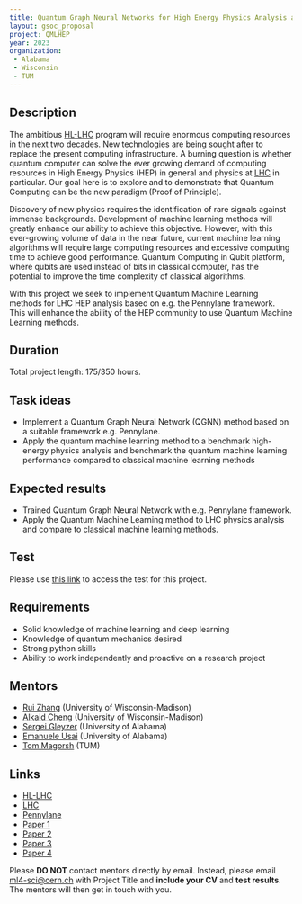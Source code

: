 ```yaml
---
title: Quantum Graph Neural Networks for High Energy Physics Analysis at the LHC
layout: gsoc_proposal
project: QMLHEP
year: 2023
organization:
 - Alabama
 - Wisconsin
 - TUM
---
```


## Description
The ambitious [HL-LHC](https://hilumilhc.web.cern.ch) program will require enormous computing resources in the next two decades. New technologies are being sought after to replace the present computing infrastructure. A burning question is whether quantum computer can solve the ever growing demand of computing resources in High Energy Physics (HEP) in general and physics at [LHC](https://home.cern/science/accelerators/large-hadron-collider) in particular. Our goal here is to explore and to demonstrate that Quantum Computing can be the new paradigm (Proof of Principle).

Discovery of new physics requires the identification of rare signals against immense backgrounds. Development of machine learning methods will greatly enhance our ability to achieve this objective. However, with this ever-growing volume of data in the near future, current machine learning algorithms will require large computing resources and excessive computing time to achieve good performance. Quantum Computing in Qubit platform, where qubits are used instead of bits in classical computer, has the potential to improve the time complexity of classical algorithms.

With this project we seek to implement Quantum Machine Learning methods for LHC HEP analysis based on e.g. the Pennylane framework. This will enhance the ability of the HEP community to use Quantum Machine Learning methods.

## Duration

Total project length: 175/350 hours.

## Task ideas
  * Implement a Quantum Graph Neural Network (QGNN) method based on a suitable framework e.g. Pennylane. 
  * Apply the quantum machine learning method to a benchmark high-energy physics analysis and benchmark the quantum machine learning performance compared to classical machine learning methods

## Expected results
  * Trained Quantum Graph Neural Network with e.g. Pennylane framework.
  * Apply the Quantum Machine Learning method to LHC physics analysis and compare to classical machine learning methods.
  
## Test
Please use [this link](https://docs.google.com/document/d/1dqBGbH44Eu3W432oRxpOCfI5Dy2pgh2E21JcHeD0fng/edit?usp=sharing) to access the test for this project.

## Requirements 
  * Solid knowledge of machine learning and deep learning
  * Knowledge of quantum mechanics desired
  * Strong python skills
  * Ability to work independently and proactive on a research project

## Mentors
  * [Rui Zhang](mailto:ml4-sci@cern.ch) (University of Wisconsin-Madison)
  * [Alkaid Cheng](mailto:ml4-sci@cern.ch) (University of Wisconsin-Madison)
  * [Sergei Gleyzer](mailto:ml4-sci@cern.ch) (University of Alabama)
  * [Emanuele Usai](mailto:ml4-sci@cern.ch) (University of Alabama)
  * [Tom Magorsh](mailto:ml4-sci@cern.ch) (TUM)

## Links
  * [HL-LHC](https://hilumilhc.web.cern.ch)
  * [LHC](https://home.cern/science/accelerators/large-hadron-collider)
  * [Pennylane](https://pennylane.ai)
  * [Paper 1](https://arxiv.org/abs/2201.05158)
  * [Paper 2](https://arxiv.org/abs/2103.10837)
  * [Paper 3](https://arxiv.org/abs/2112.06088)
  * [Paper 4](https://arxiv.org/abs/1909.12264)

Please **DO NOT** contact mentors directly by email. Instead, please email [ml4-sci@cern.ch](mailto:ml4-sci@cern.ch) with Project Title and **include your CV** and **test results**. The mentors will then get in touch with you.
